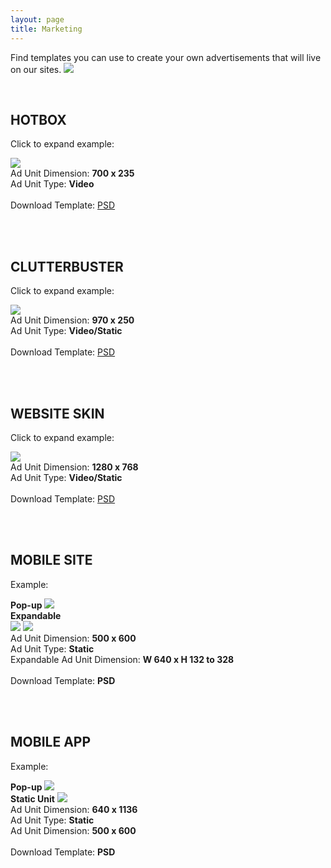 ```yaml
---
layout: page
title: Marketing
---
```


Find templates you can use to create your own advertisements that will live on our sites.
<img src="/brand-resource/images/tmz-marketing-image.jpg" />

<br>

<h2 id="hot-box" class="header space-up">HOTBOX</h2>

Click to expand example: <br>

<a href="/brand-resource/images/hotbox-tmz-example-site.jpg" data-lightbox="lightbox-1" data-title="">
   <img class="center-block" src="/brand-resource/images/hotbox-tmz-example.jpg" />
</a>

<div class="panel bg-gray">
  <div class="pull-left">
      Ad Unit Dimension: <b>700 x 235</b>
  </div>
  <div class="pull-right">
        Ad Unit Type: <b>Video</b>
  </div>
  <div class="clearfix"></div>
  <br>
  <div class="text-center">
         Download Template: 
         <a class="download" href="/brand-resource/psd/fued_hotbox.psd" download="fued_hotbox.psd">PSD</a>
  </div>  
</div>

<br><br>

<h2 id="clutter-buster" class="header space-up">CLUTTERBUSTER</h2>

Click to expand example: <br>

<a href="/brand-resource/images/clutterbuster-tmz-example-site.jpg" data-lightbox="lightbox-2" data-title="">
    <img class="center-block" src="/brand-resource/images/clutterbuster-tmz-example.jpg" />
</a>

<div class="panel bg-gray">
  <div class="pull-left">
      Ad Unit Dimension: <b>970 x 250</b>
  </div>
  <div class="pull-right">
        Ad Unit Type: <b>Video/Static</b>
  </div>
  <div class="clearfix"></div>
  <br>
  <div class="text-center">
         Download Template: 
         <a class="download" href="/brand-resource/psd/clutterbuster.psd" download="clutterbuster.psd">PSD</a>
  </div>  
</div>

<br><br>

<h2 id="website-skin" class="header space-up">WEBSITE SKIN</h2>

Click to expand example: <br>

<a href="/brand-resource/images/skin-example-sitejpg728x435.jpg" data-lightbox="lightbox-3" data-title="">
    <img class="center-block" src="/brand-resource/images/skin-example-02698x386.jpg" />
</a>

<div class="panel bg-gray">
  <div class="pull-left">
      Ad Unit Dimension: <b>1280 x 768</b>
  </div>
  <div class="pull-right">
        Ad Unit Type: <b>Video/Static</b>
  </div>
  <div class="clearfix"></div>
  <br>
  <div class="text-center">
         Download Template: 
         <a class="download" href="/brand-resource/psd/Homepage-Skin-Ads-Template-1920x1080.psd" download="Homepage-Skin-Ads-Template-1920x1080.psd">PSD</a>
  </div>  
</div>

<br><br>

<h2 id="mobile-site" class="header space-up">MOBILE SITE</h2>

Example:

<div class="center-block mobile-site">  
      <div class="pull-left">
          <b>Pop-up</b>
          <img src="/brand-resource/images/iphone-mobile-site-image-03212x432.jpg" />
      </div>
      <div class="pull-left">
          <div>
            <b>Expandable</b>
          </div>
          <img class="pull-left" src="/brand-resource/images/iphone-mobile-site-image-02212x432.jpg" />
          <img class="pull-left" src="/brand-resource/images/iphone-mobile-site-image-01212x432.jpg" />
          <div class="clearfix"></div>
      </div>
      <div class="clearfix"></div>
</div>

<div class="panel bg-gray">
  <div class="pull-left">
      Ad Unit Dimension: <b>500 x 600</b>
  </div>
  <div class="pull-right">
        Ad Unit Type: <b>Static</b>
  </div>
  <div class="clearfix"></div>
  
  <div>
      Expandable Ad Unit Dimension: <b>W 640 x H 132 to 328</b>
  </div>  
  <br>
  <div class="text-center hidden">
         Download Template: <b>PSD</b>
  </div>  
</div>

<br><br>

<h2 id="mobile-app" class="header space-up">MOBILE APP</h2>

Example:

<div class="center-block mobile-app-img">  
      <div class="pull-left">
         <b>Pop-up</b>
         <img src="/brand-resource/images/iphone-mobile-app-image-02212x432.jpg" />
      </div>
      <div class="pull-left">
         <b>Static Unit</b>
         <img src="/brand-resource/images/iphone-mobile-app-image-01212x432.jpg" />
      </div>
      <div class="clearfix"></div> 
</div>

<div class="panel bg-gray">
  <div class="pull-left">
      Ad Unit Dimension: <b>640 x 1136</b>
  </div>
  <div class="pull-right">
        Ad Unit Type: <b>Static</b>
  </div>
  <div class="clearfix"></div>
  
  <div>
      Ad Unit Dimension: <b>500 x 600</b>
  </div>  
  <br>
  <div class="text-center hidden">
         Download Template: <b>PSD</b>
  </div>  
</div>